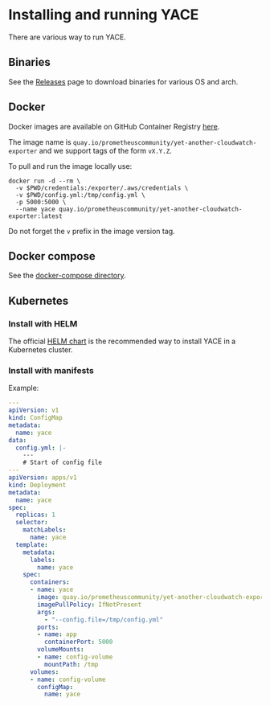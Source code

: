 # Installing and running YACE

There are various way to run YACE.

## Binaries

See the [Releases](https://github.com/prometheus-community/yet-another-cloudwatch-exporter/releases) page to download binaries for various OS and arch.

## Docker

Docker images are available on GitHub Container Registry [here](https://github.com/prometheus-community/yet-another-cloudwatch-exporter/pkgs/container/yet-another-cloudwatch-exporter).

The image name is `quay.io/prometheuscommunity/yet-another-cloudwatch-exporter` and we support tags of the form `vX.Y.Z`.

To pull and run the image locally use:

```shell
docker run -d --rm \
  -v $PWD/credentials:/exporter/.aws/credentials \
  -v $PWD/config.yml:/tmp/config.yml \
  -p 5000:5000 \
  --name yace quay.io/prometheuscommunity/yet-another-cloudwatch-exporter:latest
```

Do not forget the `v` prefix in the image version tag.

## Docker compose

See the [docker-compose directory](../docker-compose/README.md).

## Kubernetes

### Install with HELM

The official [HELM chart](https://github.com/prometheus-community/helm-charts/tree/main/charts/prometheus-yet-another-cloudwatch-exporter) is the recommended way to install YACE in a Kubernetes cluster.

### Install with manifests

Example:

```yaml
---
apiVersion: v1
kind: ConfigMap
metadata:
  name: yace
data:
  config.yml: |-
    ---
    # Start of config file
---
apiVersion: apps/v1
kind: Deployment
metadata:
  name: yace
spec:
  replicas: 1
  selector:
    matchLabels:
      name: yace
  template:
    metadata:
      labels:
        name: yace
    spec:
      containers:
      - name: yace
        image: quay.io/prometheuscommunity/yet-another-cloudwatch-exporter:vX.Y.Z # release version as tag - Do not forget the version 'v'
        imagePullPolicy: IfNotPresent
        args:
          - "--config.file=/tmp/config.yml"
        ports:
        - name: app
          containerPort: 5000
        volumeMounts:
        - name: config-volume
          mountPath: /tmp
      volumes:
      - name: config-volume
        configMap:
          name: yace
```
